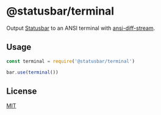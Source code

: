 # @statusbar/terminal

Output [Statusbar](https://github.com/goto-bus-stop/statusbar) to an ANSI
terminal with [ansi-diff-stream](https://github.com/mafintosh/ansi-diff-stream).

## Usage

```js
const terminal = require('@statusbar/terminal')

bar.use(terminal())
```

## License

[MIT](../../LICENSE)
